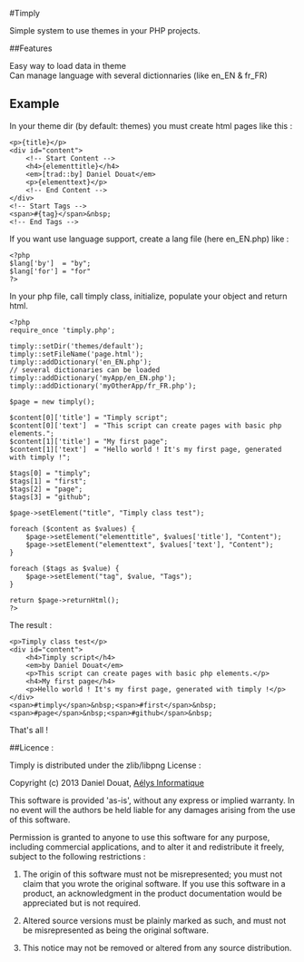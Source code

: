 #Timply

Simple system to use themes in your PHP projects.

##Features

Easy way to load data in theme  
Can manage language with several dictionnaries (like en_EN & fr_FR)  

Example
-------
In your theme dir (by default: themes) you must create html pages like this :
```
<p>{title}</p>
<div id="content">
    <!-- Start Content -->
    <h4>{elementtitle}</h4>
    <em>[trad::by] Daniel Douat</em>
    <p>{elementtext}</p>
    <!-- End Content -->
</div>
<!-- Start Tags -->
<span>#{tag}</span>&nbsp;
<!-- End Tags -->
```

If you want use language support, create a lang file (here en_EN.php) like :
```
<?php
$lang['by']  = "by";
$lang['for'] = "for"
?>
```

In your php file, call timply class, initialize, populate your object and return html.
```
<?php
require_once 'timply.php';

timply::setDir('themes/default');
timply::setFileName('page.html');
timply::addDictionary('en_EN.php');
// several dictionaries can be loaded
timply::addDictionary('myApp/en_EN.php');
timply::addDictionary('myOtherApp/fr_FR.php');

$page = new timply();

$content[0]['title'] = "Timply script";
$content[0]['text']  = "This script can create pages with basic php elements.";
$content[1]['title'] = "My first page";
$content[1]['text']  = "Hello world ! It's my first page, generated with timply !";

$tags[0] = "timply";
$tags[1] = "first";
$tags[2] = "page";
$tags[3] = "github";

$page->setElement("title", "Timply class test");

foreach ($content as $values) {
    $page->setElement("elementtitle", $values['title'], "Content");
    $page->setElement("elementtext", $values['text'], "Content");
}

foreach ($tags as $value) {
    $page->setElement("tag", $value, "Tags");
}

return $page->returnHtml();
?>
```

The result :
```
<p>Timply class test</p>
<div id="content">
    <h4>Timply script</h4>
    <em>by Daniel Douat</em>
    <p>This script can create pages with basic php elements.</p>
    <h4>My first page</h4>
    <p>Hello world ! It's my first page, generated with timply !</p>
</div>
<span>#timply</span>&nbsp;<span>#first</span>&nbsp;<span>#page</span>&nbsp;<span>#github</span>&nbsp;
```

That's all !

##Licence :

Timply is distributed under the zlib/libpng License :

Copyright (c) 2013 Daniel Douat, [Aélys Informatique](http://aelys-info.fr)

This software is provided 'as-is', without any express or implied warranty. In no event will the authors be held liable for any damages arising from the use of this software.  

Permission is granted to anyone to use this software for any purpose, including commercial applications, and to alter it and redistribute it freely, subject to the following restrictions :  

1. The origin of this software must not be misrepresented; you must not claim that you wrote the original software. If you use this software in a product, an acknowledgment in the product documentation would be appreciated but is not required.  

2. Altered source versions must be plainly marked as such, and must not be misrepresented as being the original software.  

3. This notice may not be removed or altered from any source distribution.
